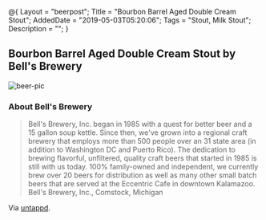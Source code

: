 @{
 Layout = "beerpost";
 Title = "Bourbon Barrel Aged Double Cream Stout";
 AddedDate = "2019-05-03T05:20:06";
 Tags = "Stout, Milk Stout";
 Description = "";
 }
 

## Bourbon Barrel Aged Double Cream Stout by Bell's Brewery

![beer-pic]

### About Bell's Brewery

> Bell's Brewery, Inc. began in 1985 with a quest for better beer and a 15 gallon soup kettle. Since then, we've grown into a regional craft brewery that employs more than 500 people over an 31 state area (in addition to Washington DC and Puerto Rico). The dedication to brewing flavorful, unfiltered, quality craft beers that started in 1985 is still with us today. 100% family-owned and independent, we currently brew over 20 beers for distribution as well as many other small batch beers that are served at the Eccentric Cafe in downtown Kalamazoo. Bell's Brewery, Inc., Comstock, Michigan

Via [untappd][untappd-url].

[untappd-url]: <https://untappd.com//bellsbrewery>
[beer-pic]: https://jasonpowley.com/assets/img/2019-05-03-bourbon-barrel-aged-double-cream-stout.jpeg "Bourbon Barrel Aged Double Cream Stout by Bell's Brewery"
